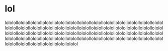 # lol
lololollololollololollololollololollololollololollololollololollololollololollololollololollololollololollololollololollololollololollololollololollololollololollololollololollololollololollololollololollololollololollololollololollololollololollololollololollololollololollololollololollololollololollololollololollololollololollololollololollololollololollololollololollololollololollololollololollololol

